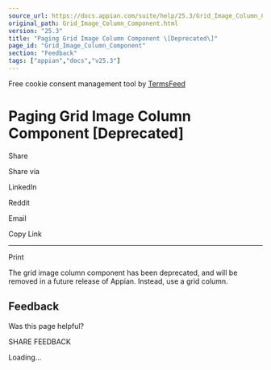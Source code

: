 ```yaml
---
source_url: https://docs.appian.com/suite/help/25.3/Grid_Image_Column_Component.html
original_path: Grid_Image_Column_Component.html
version: "25.3"
title: "Paging Grid Image Column Component \[Deprecated\]"
page_id: "Grid_Image_Column_Component"
section: "Feedback"
tags: ["appian","docs","v25.3"]
---
```



Free cookie consent management tool by [TermsFeed](https://www.termsfeed.com/)

# Paging Grid Image Column Component \[Deprecated\]

Share

Share via

LinkedIn

Reddit

Email

Copy Link

* * *

Print

The grid image column component has been deprecated, and will be removed in a future release of Appian. Instead, use a grid column.

## Feedback

Was this page helpful?

SHARE FEEDBACK

Loading...
